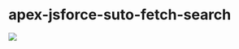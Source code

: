 # apex-jsforce-suto-fetch-search
<img src="http://f.st-hatena.com/images/fotolife/t/tyoshikawa1106/20150401/20150401010154.png?1427817729" />
